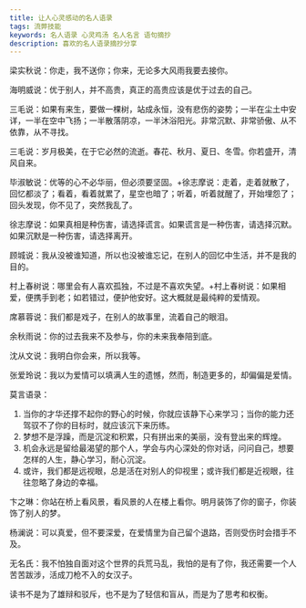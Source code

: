 ```yaml
---
title: 让人心灵感动的名人语录
tags: 流弊技能
keywords: 名人语录 心灵鸡汤 名人名言 语句摘抄
description: 喜欢的名人语录摘抄分享
---
```


梁实秋说：你走，我不送你；你来，无论多大风雨我要去接你。

海明威说：优于别人，并不高贵，真正的高贵应该是优于过去的自己。

三毛说：如果有来生，要做一棵树，站成永恒，没有悲伤的姿势；一半在尘土中安详，一半在空中飞扬；一半散落阴凉，一半沐浴阳光。非常沉默、非常骄傲、从不依靠，从不寻找。

三毛说：岁月极美，在于它必然的流逝。春花、秋月、夏日、冬雪。你若盛开，清风自来。

毕淑敏说：优等的心不必华丽，但必须要坚固。+徐志摩说：走着，走着就散了，回忆都淡了；看着，看着就累了，星空也暗了；听着，听着就醒了，开始埋怨了；回头发现，你不见了，突然我乱了。

徐志摩说：如果真相是种伤害，请选择谎言。如果谎言是一种伤害，请选择沉默。如果沉默是一种伤害，请选择离开。

顾城说：我从没被谁知道，所以也没被谁忘记，在别人的回忆中生活，并不是我的目的。

村上春树说：哪里会有人喜欢孤独，不过是不喜欢失望。+村上春树说：如果相爱，便携手到老；如若错过，便护他安好。这大概就是最纯粹的爱情观。

席慕蓉说：我们都是戏子，在别人的故事里，流着自己的眼泪。

余秋雨说：你的过去我来不及参与，你的未来我奉陪到底。

沈从文说：我明白你会来，所以我等。

张爱玲说：我以为爱情可以填满人生的遗憾，然而，制造更多的，却偏偏是爱情。

莫言语录：

1. 当你的才华还撑不起你的野心的时候，你就应该静下心来学习；当你的能力还驾驭不了你的目标时，就应该沉下来历练。
2. 梦想不是浮躁，而是沉淀和积累，只有拼出来的美丽，没有登出来的辉煌。
3. 机会永远是留给最渴望的那个人，学会与内心深处的你对话，问问自己，想要怎样的人生，静心学习，耐心沉淀。
4. 或许，我们都是远视眼，总是活在对别人的仰视里；或许我们都是近视眼，往往忽略了身边的幸福。

卞之琳：你站在桥上看风景，看风景的人在楼上看你。明月装饰了你的窗子，你装饰了别人的梦。

杨澜说：可以真爱，但不要深爱，在爱情里为自己留个退路，否则受伤时会措手不及。

无名氏：我不怕独自面对这个世界的兵荒马乱，我怕的是有了你，我还需要一个人苦苦跋涉，活成刀枪不入的女汉子。

读书不是为了雄辩和驳斥，也不是为了轻信和盲从，而是为了思考和权衡。